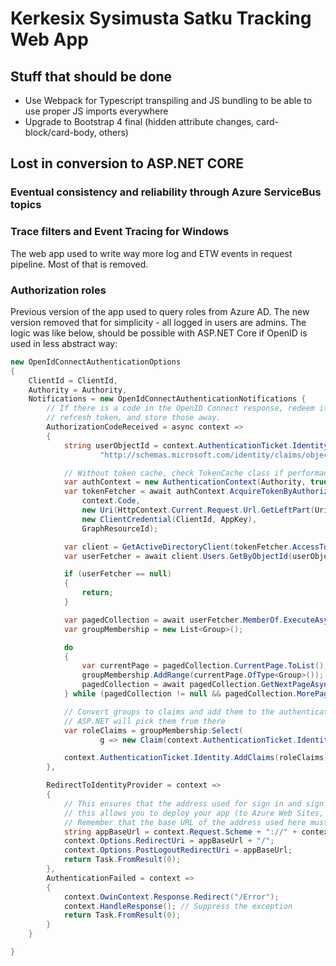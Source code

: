 # Kerkesix Sysimusta Satku Tracking Web App

## Stuff that should be done

- Use Webpack for Typescript transpiling and JS bundling to be able to use proper JS imports everywhere
- Upgrade to Bootstrap 4 final (hidden attribute changes, card-block/card-body, others)

## Lost in conversion to ASP.NET CORE

### Eventual consistency and reliability through Azure ServiceBus topics

### Trace filters and Event Tracing for Windows

The web app used to write way more log and ETW events in request pipeline. Most of that is removed.

### Authorization roles

Previous version of the app used to query roles from Azure AD. The new version removed that for simplicity - all logged in users are admins. The logic was like below, should be possible with ASP.NET Core if OpenID is used in less abstract way:

```csharp
new OpenIdConnectAuthenticationOptions
{
    ClientId = ClientId,
    Authority = Authority,
    Notifications = new OpenIdConnectAuthenticationNotifications {
        // If there is a code in the OpenID Connect response, redeem it for an access token and 
        // refresh token, and store those away.
        AuthorizationCodeReceived = async context =>
        {
            string userObjectId = context.AuthenticationTicket.Identity.FindFirst(
                    "http://schemas.microsoft.com/identity/claims/objectidentifier").Value;

            // Without token cache, check TokenCache class if performance is a concern
            var authContext = new AuthenticationContext(Authority, true);
            var tokenFetcher = await authContext.AcquireTokenByAuthorizationCodeAsync(
                context.Code,
                new Uri(HttpContext.Current.Request.Url.GetLeftPart(UriPartial.Path)),
                new ClientCredential(ClientId, AppKey),
                GraphResourceId);

            var client = GetActiveDirectoryClient(tokenFetcher.AccessToken);
            var userFetcher = await client.Users.GetByObjectId(userObjectId).ExecuteAsync() as IUserFetcher;

            if (userFetcher == null)
            {
                return;
            }

            var pagedCollection = await userFetcher.MemberOf.ExecuteAsync();
            var groupMembership = new List<Group>();

            do
            {
                var currentPage = pagedCollection.CurrentPage.ToList();
                groupMembership.AddRange(currentPage.OfType<Group>());
                pagedCollection = await pagedCollection.GetNextPageAsync();
            } while (pagedCollection != null && pagedCollection.MorePagesAvailable);

            // Convert groups to claims and add them to the authentication ticket, 
            // ASP.NET will pick them from there
            var roleClaims = groupMembership.Select(
                    g => new Claim(context.AuthenticationTicket.Identity.RoleClaimType, g.DisplayName));

            context.AuthenticationTicket.Identity.AddClaims(roleClaims);
        },

        RedirectToIdentityProvider = context =>
        {
            // This ensures that the address used for sign in and sign out is picked up dynamically from the request
            // this allows you to deploy your app (to Azure Web Sites, for example) without having to change settings
            // Remember that the base URL of the address used here must be provisioned in Azure AD beforehand.
            string appBaseUrl = context.Request.Scheme + "://" + context.Request.Host + context.Request.PathBase;
            context.Options.RedirectUri = appBaseUrl + "/";
            context.Options.PostLogoutRedirectUri = appBaseUrl;
            return Task.FromResult(0);
        },
        AuthenticationFailed = context =>
        {
            context.OwinContext.Response.Redirect("/Error");
            context.HandleResponse(); // Suppress the exception
            return Task.FromResult(0);
        }
    }

}
```